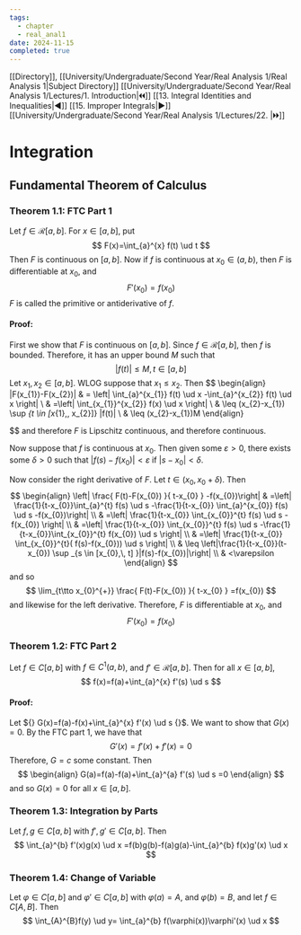 ```yaml
---
tags:
  - chapter
  - real_anal1
date: 2024-11-15
completed: true
---
```

[[Directory]], [[University/Undergraduate/Second Year/Real Analysis 1/Real Analysis 1|Subject Directory]]
[[University/Undergraduate/Second Year/Real Analysis 1/Lectures/1. Introduction|🞀🞀]] [[13. Integral Identities and Inequalities|◀]] [[15. Improper Integrals|▶]] [[University/Undergraduate/Second Year/Real Analysis 1/Lectures/22. |🞂🞂]]
# Integration
## Fundamental Theorem of Calculus
### Theorem 1.1: FTC Part 1
Let ${} f \in \mathcal{R}[a,\, b] {}$. For ${} x \in [a,\, b] {}$, put
$$
F(x)=\int_{a}^{x} f(t) \ud t 
$$
Then $F$ is continuous on ${} [a,\, b] {}$. Now if $f$ is continuous at ${} x_{0} \in (a,\, b) {}$, then ${} F$ is differentiable at $x_{0} {}$, and
$$
F'(x_{0})=f(x_{0})
$$
$F$ is called the primitive or antiderivative of $f$. 
#### Proof:
First we show that $F$ is continuous on ${} [a,\, b] {}$. Since ${} f \in \mathcal{R}[a,\, b] {}$, then $f$ is bounded. Therefore, it has an upper bound $M$ such that 
$$
|f(t)|\leq M,\, t \in [a,\, b]
$$
Let ${} x_{1},\, x_{2} \in [a,\, b] {}$. WLOG suppose that ${} x_{1} \leq x_{2} {}$. Then 
$$
\begin{align}
 |F(x_{1})-F(x_{2})| &  = \left|  \int_{a}^{x_{1}} f(t) \ud x -\int_{a}^{x_{2}} f(t) \ud x  \right|    \\
 & =\left|  \int_{x_{1}}^{x_{2}} f(x) \ud x  \right|  \\
 & \leq  (x_{2}-x_{1}) \sup _{t \in [x_{1},\, x_{2}]} |f(t)| \\
 & \leq  (x_{2}-x_{1})M
 \end{align}

$$
and therefore $F$ is Lipschitz continuous, and therefore continuous. 

Now suppose that $f$ is continuous at $x_{0}$. Then given some $\varepsilon>0 {}$, there exists some $\delta>0 {}$ such that ${} |f(s)-f(x_{0})|<\varepsilon {}$ if ${} |s-x_{0}|<\delta {}$. 

Now consider the right derivative of ${} F$. Let ${} t \in (x_{0},\, x_{0}+\delta) {}$. Then 
$$
\begin{align}
\left| \frac{ F(t)-F(x_{0}) }{ t-x_{0} } -f(x_{0})\right| &  =\left| \frac{1}{t-x_{0}}\int_{a}^{t} f(s) \ud s -\frac{1}{t-x_{0}} \int_{a}^{x_{0}} f(s) \ud s -f(x_{0})\right|  \\
 & =\left| \frac{1}{t-x_{0}} \int_{x_{0}}^{t} f(s) \ud s -f(x_{0}) \right|  \\
& =\left| \frac{1}{t-x_{0}} \int_{x_{0}}^{t} f(s) \ud s -\frac{1}{t-x_{0}}\int_{x_{0}}^{t} f(x_{0}) \ud s  \right|  \\
 & =\left| \frac{1}{t-x_{0}} \int_{x_{0}}^{t}( f(s)-f(x_{0})) \ud s  \right|  \\
 & \leq \left|\frac{1}{t-x_{0}}(t-x_{0}) \sup _{s \in [x_{0},\, t] }|f(s)-f(x_{0})|\right| \\
 & <\varepsilon
\end{align}
$$
and so
$$
\lim_{t\tto x_{0}^{+}} \frac{ F(t)-F(x_{0}) }{ t-x_{0} } =f(x_{0})
$$
and likewise for the left derivative. Therefore, $F$ is differentiable at $x_{0}$, and 
$$
F'(x_{0})=f(x_{0})
$$
### Theorem 1.2: FTC Part 2
Let ${} f \in C[a,\, b] {}$ with ${} f \in C^{1}(a,\, b) {}$, and ${} f' \in \mathcal{R}[a,\, b] {}$. Then for all ${} x \in [a,\, b] {}$, 
$$
f(x)=f(a)+\int_{a}^{x} f'(s) \ud s 
$$
#### Proof:
Let ${} G(x)=f(a)-f(x)+\int_{a}^{x} f'(x) \ud s  {}$. We want to show that ${} G(x)=0 {}$. By the FTC part 1, we have that
$$
G'(x)=f'(x)+f'(x)=0
$$
Therefore, ${} G=c {}$ some constant. Then 
$$
\begin{align}
G(a)=f(a)-f(a)+\int_{a}^{a} f'(s) \ud s =0
\end{align}
$$
and so ${} G(x)=0 {}$ for all ${} x \in [a,\, b] {}$.
### Theorem 1.3: Integration by Parts
Let ${} f,\, g \in C[a,\, b] {}$ with ${} f',\, g' \in C[a,\, b] {}$. Then
$$
\int_{a}^{b} f'(x)g(x) \ud x =f(b)g(b)-f(a)g(a)-\int_{a}^{b} f(x)g'(x) \ud x 
$$
### Theorem 1.4: Change of Variable
Let ${} \varphi \in C[a,\, b] {}$ and ${} \varphi' \in C[a,\, b] {}$ with ${} \varphi(a)=A {}$, and ${} \varphi(b)=B {}$, and let ${} f \in C[A,\, B] {}$. Then
$$
\int_{A}^{B}f(y)  \ud y= \int_{a}^{b} f(\varphi(x))\varphi'(x) \ud x  
$$